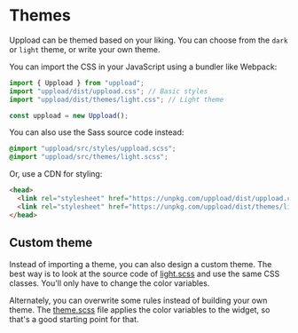 # Themes

Uppload can be themed based on your liking. You can choose from the `dark` or `light` theme, or write your own theme.

You can import the CSS in your JavaScript using a bundler like Webpack:

```ts
import { Uppload } from "uppload";
import "uppload/dist/uppload.css"; // Basic styles
import "uppload/dist/themes/light.css"; // Light theme

const uppload = new Uppload();
```

You can also use the Sass source code instead:

```css
@import "uppload/src/styles/uppload.scss";
@import "uppload/src/themes/light.scss";
```

Or, use a CDN for styling:

```html
<head>
  <link rel="stylesheet" href="https://unpkg.com/uppload/dist/uppload.css">
  <link rel="stylesheet" href="https://unpkg.com/uppload/dist/themes/light.css">
</head>
```

## Custom theme

Instead of importing a theme, you can also design a custom theme. The best way is to look at the source code of [light.scss](https://github.com/elninotech/uppload/blob/master/src/themes/light.scss) and use the same CSS classes. You'll only have to change the color variables.

Alternately, you can overwrite some rules instead of building your own theme. The [theme.scss](https://github.com/elninotech/uppload/blob/master/src/themes/theme.scss) file applies the color variables to the widget, so that's a good starting point for that.
